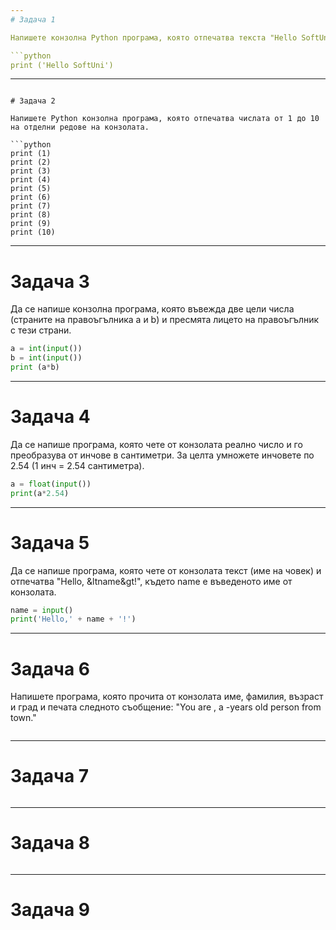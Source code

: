 ```yaml
---
# Задача 1

Напишете конзолна Python програма, която отпечатва текста "Hello SoftUni".

```python
print ('Hello SoftUni')
```

---
```

# Задача 2

Напишете Python конзолна програма, която отпечатва числата от 1 до 10 на отделни редове на конзолата.

```python
print (1)
print (2)
print (3)
print (4)
print (5)
print (6)
print (7)
print (8)
print (9)  
print (10)
```

---
# Задача 3

Да се напише конзолна програма, която въвежда две цели числа (страните на правоъгълника a и b) и пресмята лицето на правоъгълник с тези страни.

```python
a = int(input())
b = int(input())
print (a*b)
```

---
# Задача 4

Да се напише програма, която чете от конзолата реално число и го преобразува от инчове в сантиметри. За целта умножете инчовете по 2.54 (1 инч = 2.54 сантиметра).

```python
a = float(input())
print(a*2.54)
```

---
# Задача 5

Да се напише програма, която чете от конзолата текст (име на човек) и отпечатва "Hello, &ltname&gt!", където name е въведеното име от конзолата.

```python
name = input()
print('Hello,' + name + '!')
```

---
# Задача 6

Напишете програма, която прочита от конзолата име, фамилия, възраст и град и печата следното съобщение: "You are <firstName> <lastName>, a <age>-years old person from town."

```python

```
---
# Задача 7

```python

```

---
# Задача 8

```python

```

---
# Задача 9
```python

```
